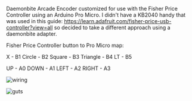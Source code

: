 Daemonbite Arcade Encoder customized for use with the Fisher Price Controller using an Arduino Pro Micro.
I didn't have a KB2040 handy that was used in this guide: https://learn.adafruit.com/fisher-price-usb-controller?view=all so decided to take a different approach using a daemonbite adapter.

Fisher Price Controller button to Pro Micro map:

X - B1
Circle - B2
Square - B3
Triangle - B4
LT - B5

UP - A0
DOWN - A1
LEFT - A2
RIGHT - A3

![wiring](https://github.com/svirant/FisherPriceController_Arduino/assets/62872229/927fd66c-30b1-4238-81b8-79b671a74bb7)

![guts](https://github.com/svirant/FisherPriceController_Arduino/assets/62872229/fc62230c-be8a-49b3-b64d-884a8ae3294b)
